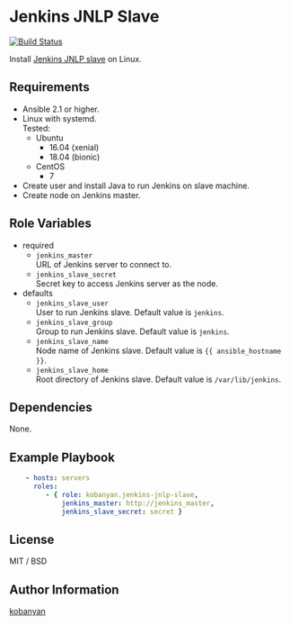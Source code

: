 Jenkins JNLP Slave
=========

[![Build Status](https://travis-ci.org/kobanyan/jenkins-jnlp-slave.svg?branch=master)](https://travis-ci.org/kobanyan/jenkins-jnlp-slave)

Install [Jenkins JNLP slave](https://wiki.jenkins-ci.org/display/JENKINS/Distributed+builds#Distributedbuilds-Launchslaveagentheadlessly) on Linux.

Requirements
------------

- Ansible 2.1 or higher.
- Linux with systemd.  
  Tested:
    - Ubuntu
        - 16.04 (xenial)
        - 18.04 (bionic)
    - CentOS
        - 7
- Create user and install Java to run Jenkins on slave machine.
- Create node on Jenkins master.

Role Variables
--------------

- required
  - `jenkins_master`  
  URL of Jenkins server to connect to.
  - `jenkins_slave_secret`  
  Secret key to access Jenkins server as the node.
- defaults
  - `jenkins_slave_user`  
  User to run Jenkins slave. Default value is `jenkins`.
  - `jenkins_slave_group`  
  Group to run Jenkins slave. Default value is `jenkins`.
  - `jenkins_slave_name`  
  Node name of Jenkins slave. Default value is `{{ ansible_hostname }}`.
  - `jenkins_slave_home`  
  Root directory of Jenkins slave. Default value is `/var/lib/jenkins`.

Dependencies
------------

None.

Example Playbook
----------------

```yaml
    - hosts: servers
      roles:
         - { role: kobanyan.jenkins-jnlp-slave,
             jenkins_master: http://jenkins_master,
             jenkins_slave_secret: secret }
```

License
-------

MIT / BSD

Author Information
------------------

[kobanyan](https://github.com/kobanyan)
